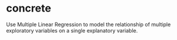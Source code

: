 # concrete
Use Multiple Linear Regression to model the relationship of multiple exploratory variables on a single explanatory variable.
